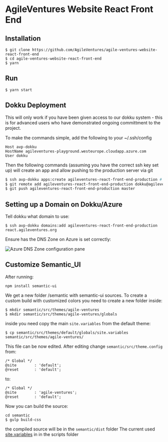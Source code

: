 AgileVentures Website React Front End
=====================================

Installation
------------

```
$ git clone https://github.com/AgileVentures/agile-ventures-website-react-front-end
$ cd agile-ventures-website-react-front-end
$ yarn
```

Run
---

```
$ yarn start
```
Dokku Deployment
-----------------

This will only work if you have been given access to our dokku system - this is for advanced users who have demonstrated ongoing committment to the project.

To make the commands simple, add the following to your ~/.ssh/config

```
Host avp-dokku
HostName agileventures-playground.westeurope.cloudapp.azure.com
User dokku
```
Then the following commands (assuming you have the correct ssh key set up) will create an app and allow pushing to the production server via git

```sh
$ ssh avp-dokku apps:create agileventures-react-front-end-production # if not yet created
$ git remote add agileventures-react-front-end-production dokku@agileventures-playground.westeurope.cloudapp.azure.com:agileventures-react-front-end-production    # assuming you are in local directory for this project -- only needed first time
$ git push agileventures-react-front-end-production master
```

Setting up a Domain on Dokku/Azure
----------------------------

Tell dokku what domain to use:
```
$ ssh avp-dokku domains:add agileventures-react-front-end-production react.agileventures.org
```

Ensure has the DNS Zone on Azure is set correctly:

![Azure DNS Zone configuration pane](https://dl.dropbox.com/s/dzgh7i3sn4wrxqz/Screenshot%202018-11-01%2013.32.30.png?dl=0)

Customize Semantic_UI
----------------------

After running:
```
npm install semantic-ui 
```
We get a new folder /semantic with semantic-ui sources.
To create a custom build with customized colors you need to create a new folder inside:
```
$ mkdir semantic/src/themes/agile-ventures
$ mkdir semantic/src/themes/agile-ventures/globals
```
inside you need copy the main `site.variables` from the default theme:
```
$ cp semantic/src/themes/default/globals/site.variables semantic/src/themes/agile-ventures/ 
```
This file can be now edited.
After editing change `semantic/src/theme.config` from:
 
```
/* Global */
@site        : 'default';
@reset       : 'default';
```
to:
```
/* Global */
@site        : 'agile-ventures';
@reset       : 'default';
```
Now you can build the source:
```
cd semantic
$ gulp build-css
```
the compiled source will be in the `semantic/dist` folder
The current used [site.variables](scripts/site.variables) in in the scripts folder

